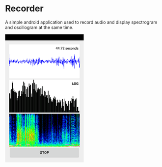 # Recorder

A simple android application used to record audio and display spectrogram and oscillogram at the same time.

[![](capture.png)](capture.png)
